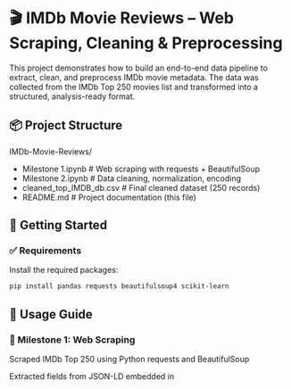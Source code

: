 # 🎬 IMDb Movie Reviews – Web Scraping, Cleaning & Preprocessing

This project demonstrates how to build an end-to-end data pipeline to extract, clean, and preprocess IMDb movie metadata. The data was collected from the IMDb Top 250 movies list and transformed into a structured, analysis-ready format.

## 📦 Project Structure

IMDb-Movie-Reviews/
- Milestone 1.ipynb # Web scraping with requests + BeautifulSoup
- Milestone 2.ipynb # Data cleaning, normalization, encoding
- cleaned_top_IMDB_db.csv # Final cleaned dataset (250 records)
- README.md # Project documentation (this file)


## 🚀 Getting Started

### ✅ Requirements

Install the required packages:

```bash
pip install pandas requests beautifulsoup4 scikit-learn
```

 ## 📜 Usage Guide
### 🔹 Milestone 1: Web Scraping

Scraped IMDb Top 250 using Python requests and BeautifulSoup

Extracted fields from JSON-LD embedded in <script type="application/ld+json">

Fields collected:

Title

Description

Rating

Duration

Genre

URL

### 🔹 Milestone 2: Data Cleaning & Preprocessing
Duration Extraction
Used regex to parse strings like "PT2H22M" into integer minutes

Missing Values
Handled missing durations with default values

Duplicate Removal
Used drop_duplicates()

Normalization
Min-Max scaling applied to Rating and Duration

Genre Encoding
One-hot encoded genres using str.get_dummies(sep=', ')

🔧 Key Tools Used:

re for regex

MinMaxScaler from sklearn

pandas.get_dummies()
Assumptions & Notes
Focused only on IMDb’s Top 250 movies

Duration values default to 0 when not available

Genre columns are multi-labeled and split correctly

### ✅ Final Output
The cleaned dataset (cleaned_top_IMDB_db.csv) contains:

250 movies

Fully preprocessed fields

Normalized numeric features

Binary-encoded genres

Ready for:

🧪 Machine Learning

📊 Visualization

📈 Time Series or EDA

### ✍️ Author
Sonu Tamang
📍 Newark, NJ
🔗 LinkedIn
📧 sonulama778@gmail.com

### 📌 License
This project is shared under the MIT License. Feel free to reuse or build on it.





